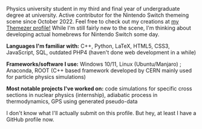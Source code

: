 Physics university student in my third and final year of undergraduate degree at university.
Active contributor for the Nintendo Switch themeing scene since October 2022. Feel free to check out my creations at [my Themezer profile!](https://themezer.net/creators/382997176307154945)
While I'm still fairly new to the scene, I'm thinking about developing actual homebrews for Nintendo Switch some day.

**Languages I'm familiar with:** C++, Python, LaTeX, HTML5, CSS3, JavaScript, SQL, outdated PHP4 (haven't done web development in a while)

**Frameworks/software I use:** Windows 10/11, Linux (Ubuntu/Manjaro) ; Anaconda, ROOT (C++ based framework developed by CERN mainly used for particle physics simulations)

**Most notable projects I've worked on:** code simulations for specific cross sections in nuclear physics (internship), adiabatic process in thermodynamics, GPS using generated pseudo-data

I don't know what I'll actually submit on this profile. But hey, at least I have a GitHub profile now.
